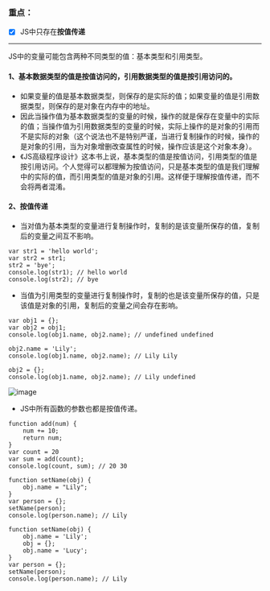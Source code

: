 ### 重点：
- [x] JS中只存在**按值传递**

---

JS中的变量可能包含两种不同类型的值：基本类型和引用类型。

#### 1、基本数据类型的值是按值访问的，引用数据类型的值是按引用访问的。
- 如果变量的值是基本数据类型，则保存的是实际的值；如果变量的值是引用数据类型，则保存的是对象在内存中的地址。
- 因此当操作值为基本数据类型的变量的时候，操作的就是保存在变量中的实际的值；当操作值为引用数据类型的变量的时候，实际上操作的是对象的引用而不是实际的对象（这个说法也不是特别严谨，当进行复制操作的时候，操作的是对象的引用，当为对象增删改查属性的时候，操作应该是这个对象本身）。
- 《JS高级程序设计》这本书上说，基本类型的值是按值访问，引用类型的值是按引用访问。个人觉得可以都理解为按值访问，只是基本类型的值是我们理解中的实际的值，而引用类型的值是对象的引用。这样便于理解按值传递，而不会将两者混淆。

#### 2、按值传递
- 当对值为基本类型的变量进行复制操作时，复制的是该变量所保存的值，复制后的变量之间互不影响。

```
var str1 = 'hello world';
var str2 = str1;
str2 = 'bye';
console.log(str1); // hello world
console.log(str2); // bye
```
- 当值为引用类型的变量进行复制操作时，复制的也是该变量所保存的值，只是该值是对象的引用，复制后的变量之间会存在影响。

```
var obj1 = {};
var obj2 = obj1; 
console.log(obj1.name, obj2.name); // undefined undefined

obj2.name = 'Lily';
console.log(obj1.name, obj2.name); // Lily Lily

obj2 = {};
console.log(obj1.name, obj2.name); // Lily undefined
```
![image](https://note.youdao.com/yws/api/personal/file/26F420EF729B4590A5F729F703CB0076?method=download&shareKey=cb63e739fab39cde3cf4083efe90cf27)

- JS中所有函数的参数也都是按值传递。

```
function add(num) {
    num += 10;
    return num;
}
var count = 20
var sum = add(count);
console.log(count, sum); // 20 30
```

```
function setName(obj) {
    obj.name = "Lily";
}
var person = {};
setName(person);
console.log(person.name); // Lily
```

```
function setName(obj) {
    obj.name = 'Lily';
    obj = {};
    obj.name = 'Lucy';
}
var person = {};
setName(person);
console.log(person.name); // Lily
```


<br/>